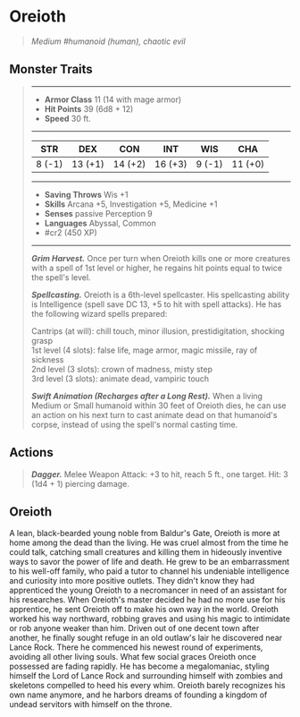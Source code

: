 # Oreioth
>*Medium #humanoid (human), chaotic evil*
## Monster Traits
>___
>- **Armor Class** 11 (14 with mage armor)
>- **Hit Points** 39 (6d8 + 12)
>- **Speed** 30 ft.
>___
>|STR|DEX|CON|INT|WIS|CHA|
>|:---:|:---:|:---:|:---:|:---:|:---:|
>|8 (-1)|13 (+1)|14 (+2)|16 (+3)|9 (-1)|11 (+0)|
>___
>- **Saving Throws** Wis +1
>- **Skills** Arcana +5, Investigation +5, Medicine +1
>- **Senses** passive Perception 9
>- **Languages** Abyssal, Common
>- #cr2 (450 XP)
>___
>***Grim Harvest.*** Once per turn when Oreioth kills one or more creatures with a spell of 1st level or higher, he regains hit points equal to twice the spell's level.  
>
>***Spellcasting.*** Oreioth is a 6th-level spellcaster. His spellcasting ability is Intelligence (spell save DC 13, +5 to hit with spell attacks). He has the following wizard spells prepared:  
>
>Cantrips (at will): chill touch, minor illusion, prestidigitation, shocking grasp  
>1st level (4 slots): false life, mage armor, magic missile, ray of sickness  
>2nd level (3 slots): crown of madness, misty step  
>3rd level (3 slots): animate dead, vampiric touch  
>
>
>***Swift Animation (Recharges after a Long Rest).*** When a living Medium or Small humanoid within 30 feet of Oreioth dies, he can use an action on his next turn to cast animate dead on that humanoid's corpse, instead of using the spell's normal casting time.  
>
## Actions
>***Dagger.*** Melee Weapon Attack: +3 to hit, reach 5 ft., one target. Hit: 3 (1d4 + 1) piercing damage.
## Oreioth
A lean, black-bearded young noble from Baldur's Gate, Oreioth is more at home among the dead than the living. He was cruel almost from the time he could talk, catching small creatures and killing them in hideously inventive ways to savor the power of life and death. He grew to be an embarrassment to his well-off family, who paid a tutor to channel his undeniable intelligence and curiosity into more positive outlets. They didn't know they had apprenticed the young Oreioth to a necromancer in need of an assistant for his researches.
When Oreioth's master decided he had no more use for his apprentice, he sent Oreioth off to make his own way in the world. Oreioth worked his way northward, robbing graves and using his magic to intimidate or rob anyone weaker than him. Driven out of one decent town after another, he finally sought refuge in an old outlaw's lair he discovered near Lance Rock. There he commenced his newest round of experiments, avoiding all other living souls.
What few social graces Oreioth once possessed are fading rapidly. He has become a megalomaniac, styling himself the Lord of Lance Rock and surrounding himself with zombies and skeletons compelled to heed his every whim. Oreioth barely recognizes his own name anymore, and he harbors dreams of founding a kingdom of undead servitors with himself on the throne.